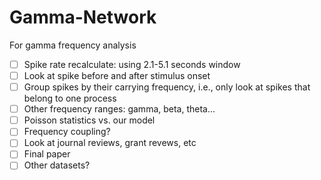 # Gamma-Network
For gamma frequency analysis

- [ ] Spike rate recalculate: using 2.1-5.1 seconds window
- [ ] Look at spike before and after stimulus onset
- [ ] Group spikes by their carrying frequency, i.e., only look at spikes that belong to one process 
- [ ] Other frequency ranges: gamma, beta, theta...
- [ ] Poisson statistics vs. our model
- [ ] Frequency coupling?
- [ ] Look at journal reviews, grant revews, etc
- [ ] Final paper
- [ ] Other datasets?
